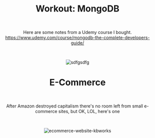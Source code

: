 <div align="center">
  
# Workout: MongoDB

<br>

Here are some notes from a Udemy course I bought.
<br>
https://www.udemy.com/course/mongodb-the-complete-developers-guide/

<br>

![sdfgsdfg](https://user-images.githubusercontent.com/55017307/90396319-4e347b80-e096-11ea-8bcf-1dcfaa5c504a.PNG)


# E-Commerce

<br>

After Amazon destroyed capitalism there's no room left from small e-commerce sites, but OK, LOL, here's one

<br>


![ecommerce-website-kbworks](https://user-images.githubusercontent.com/55017307/90951568-4d1b9980-e45c-11ea-8d49-501b8c7413a7.png)

<div>
